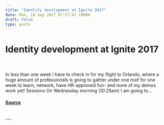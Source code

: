 ```yaml
---
title: "Identity development at Ignite 2017"
date: Mon, 18 Sep 2017 07:57:41 +0000
draft: false
type: posts
---
```

# Identity development at Ignite 2017

<br/>

<br/>
In less than one week I have to check in for my flight to Orlando, where a huge amount of professionals is going to gather under one roof for one week to learn, network, have HR-approved fun- and none of my demos work yet! Sessions On Wednesday morning (10:25am) I am going to...

#### [Source](https://www.cloudidentity.com/blog/2017/09/18/identity-development-at-ignite-2017/)

<br/>
---
